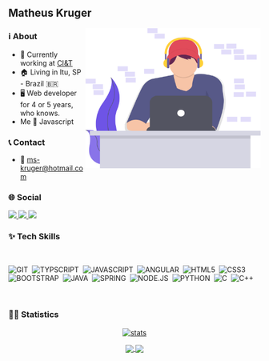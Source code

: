 ## Matheus Kruger

<img align="right" alt="GIF" src="./code.svg" width="350" height="280" />

### ℹ About  

- 🔭 Currently working at <a target="_blank" href="https://ciandt.com/br/pt-br">CI&T</a>  
- 🏠 Living in Itu, SP - Brazil 🇧🇷  
- 🖥 Web developer for 4 or 5 years, who knows.
- Me 🤝 Javascript

### 📞 Contact
- 📧 <a href="mailto:ms-kruger@hotmail.com">ms-kruger@hotmail.com</a>

### 🌐 Social


  <a href="https://www.linkedin.com/in/mathkruger/" alt="Linkedin">
    <img src="https://img.shields.io/badge/LinkedIn-0077B5?style=for-the-badge&logo=linkedin&logoColor=white" />
  </a>
  
  <a href="https://twitter.com/_mathkruger" alt="Twitter">
    <img src="https://img.shields.io/badge/Twitter-3b72e6?style=for-the-badge&logo=twitter&logoColor=white" />
  </a>
  
  <a href="https://www.facebook.com/mathkruger/" alt="Facebook">
    <img src="https://img.shields.io/badge/Facebook-3b72e6?style=for-the-badge&logo=facebook&logoColor=white"/>
  </a>
  
</br>

### ✨ Tech Skills

</br>

![GIT](https://img.shields.io/badge/Git-F05032?style=for-the-badge&logo=git&logoColor=white)&nbsp;
![TYPSCRIPT](https://img.shields.io/badge/TypeScript-007ACC?style=for-the-badge&logo=typescript&logoColor=white)&nbsp;
![JAVASCRIPT](https://img.shields.io/badge/JavaScript-F7DF1E?style=for-the-badge&logo=javascript&logoColor=black)&nbsp;
![ANGULAR](https://img.shields.io/badge/Angular-DD0031?style=for-the-badge&logo=angular&logoColor=white)&nbsp;
![HTML5](https://img.shields.io/badge/HTML5-E34F26?style=for-the-badge&logo=html5&logoColor=white)&nbsp;
![CSS3](https://img.shields.io/badge/CSS3-1572B6?style=for-the-badge&logo=css3&logoColor=white)&nbsp;
![BOOTSTRAP](https://img.shields.io/badge/Bootstrap-563D7C?style=for-the-badge&logo=bootstrap&logoColor=white)&nbsp;
![JAVA](https://img.shields.io/badge/Java-ED8B00?style=for-the-badge&logo=java&logoColor=white)&nbsp;
![SPRING](https://img.shields.io/badge/Spring-6DB33F?style=for-the-badge&logo=spring&logoColor=white)&nbsp;
![NODE.JS](https://img.shields.io/badge/Node.js-43853D?style=for-the-badge&logo=node.js&logoColor=white)&nbsp;
![PYTHON](https://img.shields.io/badge/Python-3776AB?style=for-the-badge&logo=python&logoColor=white)&nbsp;
![C](https://img.shields.io/badge/C-00599C?style=for-the-badge&logo=c&logoColor=white)&nbsp;
![C++](https://img.shields.io/badge/C%2B%2B-00599C?style=for-the-badge&logo=c%2B%2B&logoColor=white)&nbsp;

</br>

### 👨‍💻 Statistics

<p align="center">
  <a href="https://github.com/mathkruger">
    <img align="center" src="https://github-readme-streak-stats.herokuapp.com/?user=mathkruger&theme=dracula" alt="stats" />
  </a>
</p>

<p align="center">
   <a href="https://github.com/mathkruger?tab=repositories">
    <img
      align="center"
      height="165"
      src="https://github-readme-stats.vercel.app/api/top-langs/?username=mathkruger&langs_count=8&layout=compact&theme=dracula"
    />
  </a>
  
  <a href="https://github.com/mathkruger?tab=repositories">
    <img
      align="center"
      height="165"
      src="https://github-readme-stats.vercel.app/api?username=mathkruger&count_private=true&show_icons=true&custom_title=Github%20Status&hide=issues&theme=dracula"
    />
  </a>
</p>
